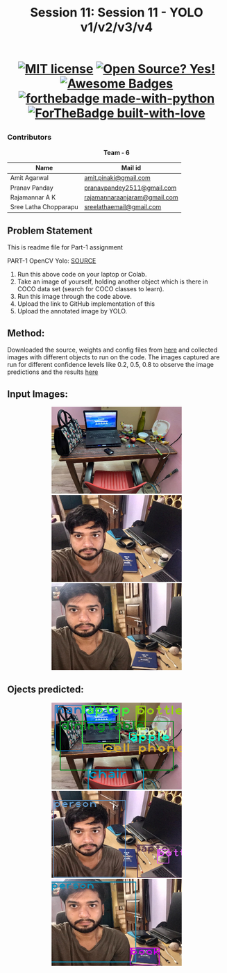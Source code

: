 <br/>
<h1 align="center">Session 11: Session 11 - YOLO v1/v2/v3/v4
<br/>
<!-- toc -->
    <br>
    
[![MIT license](https://img.shields.io/badge/License-MIT-blue.svg)](https://lbesson.mit-license.org/)
[![Open Source? Yes!](https://badgen.net/badge/Open%20Source%20%3F/Yes%21/blue?icon=github)](https://github.com/RajamannarAanjaram/badges/)
[![Awesome Badges](https://img.shields.io/badge/badges-awesome-green.svg)](https://github.com/RajamannarAanjaram/badges)
    <br>
[![forthebadge made-with-python](http://ForTheBadge.com/images/badges/made-with-python.svg)](https://www.python.org/)
[![ForTheBadge built-with-love](http://ForTheBadge.com/images/badges/built-with-love.svg)](https://GitHub.com/RajamannarAanjaram/)

### Contributors

<p align="center"> <b>Team - 6</b> <p>
    
| <centre>Name</centre> | <centre>Mail id</centre> | 
| ------------ | ------------- |
| <centre>Amit Agarwal</centre>         | <centre>amit.pinaki@gmail.com</centre>    |
| <centre>Pranav Panday</centre>         | <centre>pranavpandey2511@gmail.com</centre>    |
| <centre>Rajamannar A K</centre>         | <centre>rajamannaraanjaram@gmail.com</centre>    |
| <centre>Sree Latha Chopparapu</centre>         | <centre>sreelathaemail@gmail.com</centre>    |\\

<!-- toc -->
    
## Problem Statement
This is readme file for Part-1 assignment

PART-1 OpenCV Yolo: [SOURCE](https://pysource.com/2019/06/27/yolo-object-detection-using-opencv-with-python/) 
1. Run this above code on your laptop or Colab. 
2. Take an image of yourself, holding another object which is there in COCO data set (search for COCO classes to learn). 
3. Run this image through the code above. 
4. Upload the link to GitHub implementation of this
5. Upload the annotated image by YOLO. 

## Method:
Downloaded the source, weights and config files from [here](https://pysource.com/2019/06/27/yolo-object-detection-using-opencv-with-python/) and collected images with different objects to run on the code. The images captured are run for different confidence levels like 0.2, 0.5, 0.8 to observe the image predictions and the results [here]()

## Input Images:
<p align="center">
  <img width="300" height="200" src="./images/S_Click1.jpg">
  <img width="300" height="200" src="./images/A_Click1.jpeg">
  <img width="300" height="200" src="./images/A_Click2.jpeg">
</p>

## Ojects predicted:
<p align="center">
  <img width="300" height="200" src="./images/S_Click_conf0.5.png">
  <img width="300" height="200" src="./images/A_Click1_conf0.5.png">
  <img width="300" height="200" src="./images/A_Click2_conf0.5.png">
</p>


    
